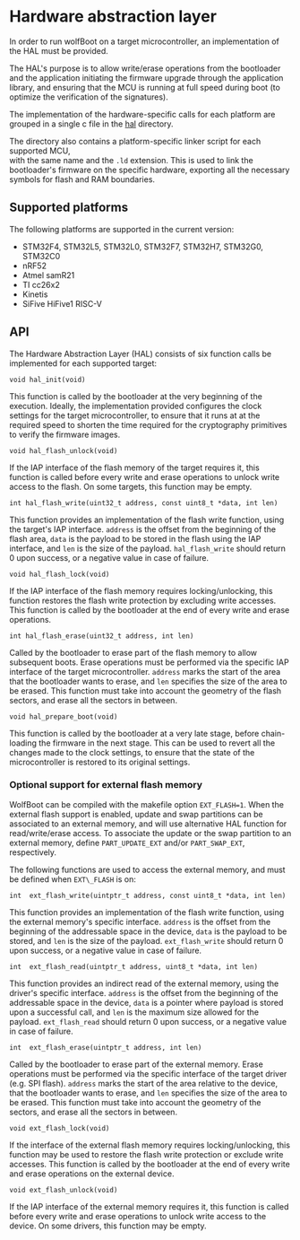 # Hardware abstraction layer

In order to run wolfBoot on a target microcontroller, an implementation of the HAL
must be provided.

The HAL's purpose is to allow write/erase operations from the bootloader
and the application initiating the firmware upgrade through the application library, and
ensuring that the MCU is running at full speed during boot (to optimize the
verification of the signatures).

The implementation of the hardware-specific calls for each platform are grouped in 
a single c file in the [hal](../hal) directory.

The directory also contains a platform-specific linker script for each supported MCU,  
with the same name and the `.ld` extension. This is used to link the bootloader's 
firmware on the specific hardware, exporting all the necessary symbols for flash 
and RAM boundaries.

## Supported platforms

The following platforms are supported in the current version:
  - STM32F4, STM32L5, STM32L0, STM32F7, STM32H7, STM32G0, STM32C0
  - nRF52
  - Atmel samR21
  - TI cc26x2
  - Kinetis
  - SiFive HiFive1 RISC-V

## API

The Hardware Abstraction Layer (HAL) consists of six function calls
be implemented for each supported target:

`void hal_init(void)`

This function is called by the bootloader at the very beginning of the execution.
Ideally, the implementation provided configures the clock settings for the target 
microcontroller, to ensure that it runs at at the required speed to shorten the 
time required for the cryptography primitives to verify the firmware images.

`void hal_flash_unlock(void)`

If the IAP interface of the flash memory of the target requires it, this function
is called before every write and erase operations to unlock write access to the
flash. On some targets, this function may be empty.

`int hal_flash_write(uint32_t address, const uint8_t *data, int len)`

This function provides an implementation of the flash write function, using the
target's IAP interface. `address` is the offset from the beginning of the
flash area, `data` is the payload to be stored in the flash using the IAP interface,
and `len` is the size of the payload. `hal_flash_write` should return 0 upon success,
or a negative value in case of failure.

`void hal_flash_lock(void)`

If the IAP interface of the flash memory requires locking/unlocking, this function
restores the flash write protection by excluding write accesses. This function is called
by the bootloader at the end of every write and erase operations.

`int hal_flash_erase(uint32_t address, int len)`

Called by the bootloader to erase part of the flash memory to allow subsequent boots.
Erase operations must be performed via the specific IAP interface of the target microcontroller.
`address` marks the start of the area that the bootloader wants to erase, and `len` specifies
the size of the area to be erased. This function must take into account the geometry of the flash
sectors, and erase all the sectors in between.

`void hal_prepare_boot(void)`

This function is called by the bootloader at a very late stage, before chain-loading the firmware
in the next stage. This can be used to revert all the changes made to the clock settings, to ensure
that the state of the microcontroller is restored to its original settings.

### Optional support for external flash memory

WolfBoot can be compiled with the makefile option `EXT_FLASH=1`. When the external flash support is
enabled, update and swap partitions can be associated to an external memory, and will use alternative
HAL function for read/write/erase access. 
To associate the update or the swap partition to an external memory, define `PART_UPDATE_EXT` and/or 
`PART_SWAP_EXT`, respectively.

The following functions are used to access the external memory, and must be defined when `EXT\_FLASH` 
is on:

`int  ext_flash_write(uintptr_t address, const uint8_t *data, int len)`

This function provides an implementation of the flash write function, using the
external memory's specific interface. `address` is the offset from the beginning of the
addressable space in the device, `data` is the payload to be stored,
and `len` is the size of the payload. `ext_flash_write` should return 0 upon success,
or a negative value in case of failure.

`int  ext_flash_read(uintptr_t address, uint8_t *data, int len)`

This function provides an indirect read of the external memory, using the
driver's specific interface. `address` is the offset from the beginning of the
addressable space in the device, `data` is a pointer where payload is stored upon a successful
call, and `len` is the maximum size allowed for the payload. `ext_flash_read` should return 0 
upon success, or a negative value in case of failure.

`int  ext_flash_erase(uintptr_t address, int len)`

Called by the bootloader to erase part of the external memory.
Erase operations must be performed via the specific interface of the target driver (e.g. SPI flash).
`address` marks the start of the area relative to the device, that the bootloader wants to erase, 
and `len` specifies the size of the area to be erased. This function must take into account the 
geometry of the sectors, and erase all the sectors in between.

`void ext_flash_lock(void)`

If the interface of the external flash memory requires locking/unlocking, this function
may be used to restore the flash write protection or exclude write accesses. This function is called
by the bootloader at the end of every write and erase operations on the external device.


`void ext_flash_unlock(void)`

If the IAP interface of the external memory requires it, this function
is called before every write and erase operations to unlock write access to the
device. On some drivers, this function may be empty.
